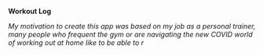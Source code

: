**Workout Log**

*My motivation to create this app was based on my job as a personal trainer, many people who frequent the gym or are navigating the new COVID world of working out at home like to be able to r*